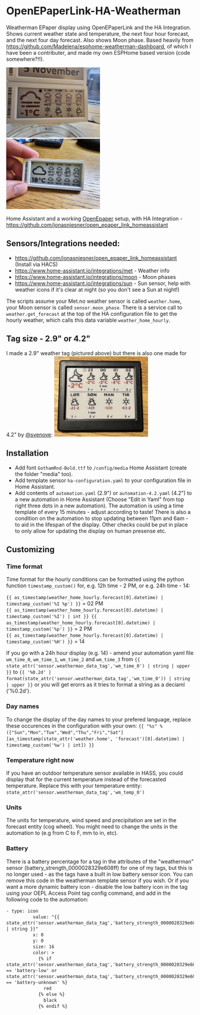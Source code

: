 # OpenEPaperLink-HA-Weatherman
Weatherman EPaper display using OpenEPaperLink and the HA Integration. Shows current weather state and temperature, the next four hour forecast, and the next four day forecast. Also shows Moon phase. Based heavily from https://github.com/Madelena/esphome-weatherman-dashboard, of which I have been a contributer, and made my own ESPHome based version (code somewhere?!!).

<img src="20231128_074529_resized.jpg" width="50%" alt="Epaper Tag using Weatherman data - Now with Color!">
<img src="20230925_143005.jpg" width="50%" alt="Epaper Tag using Weatherman data">

Home Assistant and a working [OpenEpaper](https://openepaperlink.de/) setup, with HA Integration - https://github.com/jonasniesner/open_epaper_link_homeassistant

## Sensors/Integrations needed:

* https://github.com/jonasniesner/open_epaper_link_homeassistant (Install via HACS)
* https://www.home-assistant.io/integrations/met - Weather info
* https://www.home-assistant.io/integrations/moon - Moon phases
* https://www.home-assistant.io/integrations/sun - Sun sensor, help with weather icons if it's clear at night (so you don't see a Sun at night!)

The scripts assume your Met.no weather sensor is called `weather.home`, your Moon sensor is called `sensor.moon_phase`. There is a service call to `weather.get_forecast` at the top of the HA configuration file to get the hourly weather, which calls this data variable `weather_home_hourly`.

## Tag size - 2.9" or 4.2"
I made a 2.9" weather tag (pictured above) but there is also one made for 4.2" by [@svenove](https://github.com/svenove/):
<img src="4.2-tag.jpg" width="50%" alt="4.2 Epaper Tag using Weatherman data">

## Installation
* Add font `GothamRnd-Bold.ttf` to `/config/media` Home Assistant (create the folder "media" too).
* Add template sensor `ha-configuration.yaml` to your configuration file in Home Assistant.
* Add contents of `automation.yaml` (2.9") or `automation-4.2.yaml` (4.2") to a new automation in Home Assistant (Choose "Edit in Yaml" from top right three dots in a new automation). The automation is using a time template of every 15 minutes - adjust according to taste! There is also a condition on the automation to stop updating between 11pm and 6am - to aid in the lifespan of the display. Other checks could be put in place to only allow for updating the display on human presense etc.

## Customizing
### Time format
Time format for the hourly conditions can be formatted using the python function `timestamp_custom()` for, e.g. 12h time - 2 PM, or e.g. 24h time - 14:

`{{ as_timestamp(weather_home_hourly.forecast[0].datetime) | timestamp_custom('%I %p') }}` = 02 PM  
`{{ as_timestamp(weather_home_hourly.forecast[0].datetime) | timestamp_custom('%I') | int }} {{ as_timestamp(weather_home_hourly.forecast[0].datetime) | timestamp_custom('%p') }}` = 2 PM  
`{{ as_timestamp(weather_home_hourly.forecast[0].datetime) | timestamp_custom('%H') }}` = 14

If you go with a 24h hour display (e.g. 14) - amend your automation yaml file `wm_time_0`, `wm_time_1`, `wm_time_2` and `wm_time_3` from `{{ state_attr('sensor.weatherman_data_tag','wm_time_0') | string | upper }}` to `{{ '%0.2d' | format(state_attr('sensor.weatherman_data_tag','wm_time_0')) | string | upper }}` or you will get erorrs as it tries to format a string as a deciaml ('%0.2d').

### Day names
To change the display of the day names to your prefered language, replace these occurences in the configuration with your own:
`{{ "%s" % (["Sun","Mon","Tue","Wed","Thu","Fri","Sat"][as_timestamp(state_attr('weather.home', 'forecast')[0].datetime) | timestamp_custom('%w') | int]) }}`

### Temperature right now
If you have an outdoor temperature sensor available in HASS, you could display that for the current temperature instead of the forecasted temperature.
Replace this with your temperature entity: `state_attr('sensor.weatherman_data_tag','wm_temp_0')`

### Units
The units for temperature, wind speed and precipitation are set in the forecast entity (cog wheel).
You might need to change the units in the automation to (e.g from C to F, mm to in, etc).

### Battery
There is a battery percentage for a tag in the attributes of the "weatherman" sensor (battery_strength_0000028329e608ff) for one of my tags, but this is no longer used - as the tags have a built in low battery sensor icon. You can remove this code in the weatherman template sensor if you wish. Or if you want a more dynamic battery icon - disable the low battery icon in the tag using your OEPL Access Point tag config command, and add in the following code to the automation:

```
- type: icon
          value: "{{ state_attr('sensor.weatherman_data_tag','battery_strength_0000028329e608ff') | string }}"
          x: 0
          y: 0
          size: 16
          color: >
            {% if state_attr('sensor.weatherman_data_tag','battery_strength_0000028329e608ff') == 'battery-low' or state_attr('sensor.weatherman_data_tag','battery_strength_0000028329e608ff') == 'battery-unknown' %}
              red
            {% else %}
              black
            {% endif %}
```

